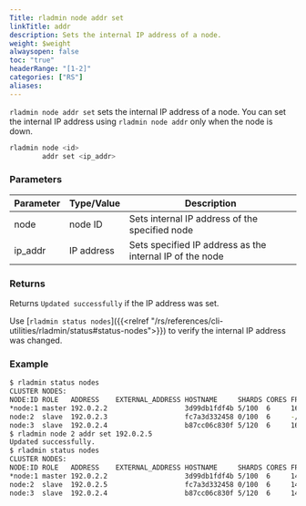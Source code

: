 ```yaml
---
Title: rladmin node addr set
linkTitle: addr
description: Sets the internal IP address of a node.
weight: $weight
alwaysopen: false
toc: "true"
headerRange: "[1-2]"
categories: ["RS"]
aliases:
---
```


`rladmin node addr set` sets the internal IP address of a node. You can set the internal IP address using `rladmin node addr` only when the node is down.

```sh
rladmin node <id>
        addr set <ip_addr>
```

### Parameters

| Parameter | Type/Value                     | Description                                                                                   |
|-----------|--------------------------------|-----------------------------------------------------------------------------------------------|
| node      | node ID                        | Sets internal IP address of the specified node                                                |
| ip_addr   | IP address                     | Sets specified IP address as the internal IP of the node                                      |

### Returns

Returns `Updated successfully` if the IP address was set.

Use [`rladmin status nodes`]({{<relref "/rs/references/cli-utilities/rladmin/status#status-nodes">}}) to verify the internal IP address was changed.

### Example

```sh
$ rladmin status nodes
CLUSTER NODES:
NODE:ID ROLE   ADDRESS    EXTERNAL_ADDRESS HOSTNAME     SHARDS CORES FREE_RAM        PROVISIONAL_RAM VERSION   STATUS
*node:1 master 192.0.2.2                   3d99db1fdf4b 5/100  6     16.06GB/19.54GB 12.46GB/16.02GB 6.2.12-37 OK
node:2  slave  192.0.2.3                   fc7a3d332458 0/100  6     -/19.54GB       -/16.02GB       6.2.12-37 DOWN, last seen 33s ago
node:3  slave  192.0.2.4                   b87cc06c830f 5/120  6     16.06GB/19.54GB 12.46GB/16.02GB 6.2.12-37 OK
$ rladmin node 2 addr set 192.0.2.5
Updated successfully.
$ rladmin status nodes
CLUSTER NODES:
NODE:ID ROLE   ADDRESS    EXTERNAL_ADDRESS HOSTNAME     SHARDS CORES FREE_RAM        PROVISIONAL_RAM VERSION   STATUS
*node:1 master 192.0.2.2                   3d99db1fdf4b 5/100  6     14.78GB/19.54GB 11.18GB/16.02GB 6.2.12-37 OK
node:2  slave  192.0.2.5                   fc7a3d332458 0/100  6     14.78GB/19.54GB 11.26GB/16.02GB 6.2.12-37 OK
node:3  slave  192.0.2.4                   b87cc06c830f 5/120  6     14.78GB/19.54GB 11.18GB/16.02GB 6.2.12-37 OK
```
